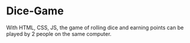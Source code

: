 # Dice-Game
With HTML, CSS, JS, the game of rolling dice and earning points can be played by 2 people on the same computer.
